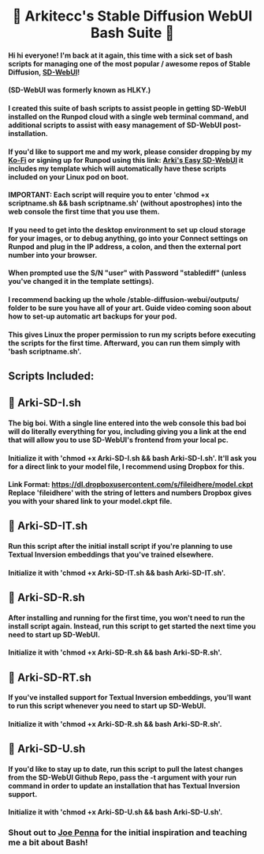 # <h1 align="center">📔 Arkitecc's Stable Diffusion WebUI Bash Suite 📔</h1>

#### Hi hi everyone! I'm back at it again, this time with a sick set of bash scripts for managing one of the most popular / awesome repos of Stable Diffusion, [SD-WebUI](https://github.com/sd-webui/stable-diffusion-webui)! 

#### (SD-WebUI was formerly known as HLKY.)

#### I created this suite of bash scripts to assist people in getting SD-WebUI installed on the Runpod cloud with a single web terminal command, and additional scripts to assist with easy management of SD-WebUI post-installation.

#### If you'd like to support me and my work, please consider dropping by my [Ko-Fi](https://ko-fi.com/arkitecc) or signing up for Runpod using this link: [Arki's Easy SD-WebUI](https:://runpod.io/gsc?template=2zlpsxev91&ref=borq1onw)  it includes my template which will automatically have these scripts included on your Linux pod on boot.

#### IMPORTANT: Each script will require you to enter 'chmod +x scriptname.sh && bash scriptname.sh' (without apostrophes) into the web console the first time that you use them.

#### If you need to get into the desktop environment to set up cloud storage for your images, or to debug anything, go into your Connect settings on Runpod and plug in the IP address, a colon, and then the external port number into your browser. 

#### When prompted use the S/N "user" with Password "stablediff" (unless you've changed it in the template settings). 
#### I recommend backing up the whole /stable-diffusion-webui/outputs/ folder to be sure you have all of your art. Guide video coming soon about how to set-up automatic art backups for your pod.  

#### This gives Linux the proper permission to run my scripts before executing the scripts for the first time. Afterward, you can run them simply with 'bash scriptname.sh'.

## Scripts Included: 

## 📔 Arki-SD-I.sh

#### The big boi. With a single line entered into the web console this bad boi will do literally everything for you, including giving you a link at the end that will allow you to use SD-WebUI's frontend from your local pc. 

#### Initialize it with 'chmod +x Arki-SD-I.sh && bash Arki-SD-I.sh'. It'll ask you for a direct link to your model file, I recommend using Dropbox for this. 

#### Link Format: https://dl.dropboxusercontent.com/s/fileidhere/model.ckpt Replace 'fileidhere' with the string of letters and numbers Dropbox gives you with your shared link to your model.ckpt file.  

## 📔 Arki-SD-IT.sh

#### Run this script after the initial install script if you're planning to use Textual Inversion embeddings that you've trained elsewhere. 
#### Initialize it with 'chmod +x Arki-SD-IT.sh && bash Arki-SD-IT.sh'.

## 📔 Arki-SD-R.sh 

#### After installing and running for the first time, you won't need to run the install script again. Instead, run this script to get started the next time you need to start up SD-WebUI.

#### Initialize it with 'chmod +x Arki-SD-R.sh && bash Arki-SD-R.sh'.

## 📔 Arki-SD-RT.sh 

#### If you've installed support for Textual Inversion embeddings, you'll want to run this script whenever you need to start up SD-WebUI. 

#### Initialize it with 'chmod +x Arki-SD-R.sh && bash Arki-SD-R.sh'.

## 📔 Arki-SD-U.sh

#### If you'd like to stay up to date, run this script to pull the latest changes from the SD-WebUI Github Repo, pass the -t argument with your run command in order to update an installation that has Textual Inversion support.

#### Initialize it with 'chmod +x Arki-SD-U.sh && bash Arki-SD-U.sh'. 

### Shout out to [Joe Penna](https://twitter.com/MysteryGuitarM) for the initial inspiration and teaching me a bit about Bash!